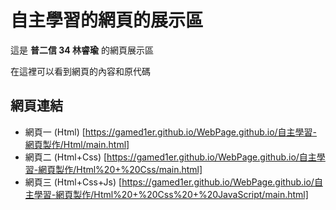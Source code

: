 # 自主學習的網頁的展示區

這是 **普二信 34 林睿瑜** 的網頁展示區

在這裡可以看到網頁的內容和原代碼

## 網頁連結

- 網頁一 (Html)  [https://gamed1er.github.io/WebPage.github.io/自主學習-網頁製作/Html/main.html]
- 網頁二 (Html+Css)  [https://gamed1er.github.io/WebPage.github.io/自主學習-網頁製作/Html%20+%20Css/main.html]
- 網頁三 (Html+Css+Js) [https://gamed1er.github.io/WebPage.github.io/自主學習-網頁製作/Html%20+%20Css%20+%20JavaScript/main.html]
